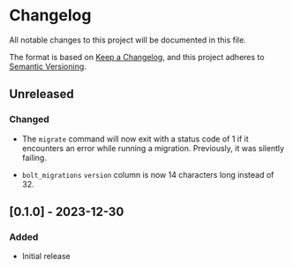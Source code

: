 # Changelog

All notable changes to this project will be documented in this file.

The format is based on [Keep a Changelog](https://keepachangelog.com/en/1.0.0/),
and this project adheres to [Semantic Versioning](https://semver.org/spec/v2.0.0.html).

## Unreleased

### Changed

- The `migrate` command will now exit with a status code of 1
  if it encounters an error while running a migration. Previously,
  it was silently failing.

- `bolt_migrations` `version` column is now 14 characters long instead of 32.

## [0.1.0] - 2023-12-30

### Added

- Initial release

<!-- template
## [X.Y.Z] - YYYY-MM-DD
### Added
- for new features.
### Changed
- for changes in existing functionality.
### Deprecated
- for soon-to-be removed features.
### Removed
- for now removed features.
### Fixed
- for any bug fixes.
### Security
- in case of vulnerabilities.
-->
